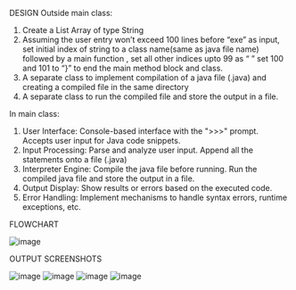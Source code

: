 DESIGN
Outside main class:
1) Create a List Array of type String
2) Assuming the user entry won’t exceed 100 lines before “exe” as input, set
initial index of string to a class name(same as java file name) followed by a
main function , set all other indices upto 99 as “ ” set 100 and 101 to “}” to
end the main method block and class.
3) A separate class to implement compilation of a java file (.java) and creating
a compiled file in the same directory
4) A separate class to run the compiled file and store the output in a file.

   
In main class:
1) User Interface:
Console-based interface with the ">>>" prompt.
Accepts user input for Java code snippets.
2) Input Processing:
Parse and analyze user input.
Append all the statements onto a file (.java)
3) Interpreter Engine:
Compile the java file before running.
Run the compiled java file and store the output in a file.
4) Output Display:
Show results or errors based on the executed code.
5) Error Handling:
Implement mechanisms to handle syntax errors, runtime exceptions, etc.

FLOWCHART


![image](https://github.com/Manushivuz/jff/assets/166439117/572412b5-c7d0-4f6f-9176-d42a2d364bfb)


OUTPUT SCREENSHOTS


![image](https://github.com/Manushivuz/jff/assets/166439117/60dafea0-762d-4501-8d0f-0bea5e3f22c2)
![image](https://github.com/Manushivuz/jff/assets/166439117/4b6b8dc3-033f-472c-b822-88cb25972817)
![image](https://github.com/Manushivuz/jff/assets/166439117/c16fde60-c582-40e2-a783-6dfc4f237038)
![image](https://github.com/Manushivuz/jff/assets/166439117/25964a8d-5a15-4701-865b-1b0dd04a4174)




